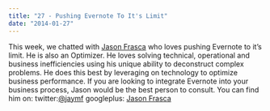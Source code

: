 ```yaml
---
title: "27 - Pushing Evernote To It's Limit"
date: "2014-01-27"
---
```


This week, we chatted with [Jason Frasca](http://www.jasonfrasca.com/deconstructing-everyday-blog/) who loves pushing Evernote to it’s limit. He is also an Optimizer. He loves solving technical, operational and business inefficiencies using his unique ability to deconstruct complex problems. He does this best by leveraging on technology to optimize business performance. If you are looking to integrate Evernote into your business process, Jason would be the best person to consult. You can find him on: twitter:[@jaymf](https://twitter.com/jaymf) googleplus: [Jason Frasca](https://plus.google.com/u/0/+JasonFrasca)
